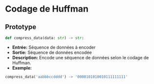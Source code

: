 # Codage de Huffman

## Prototype

```py
def compress_data(data: str) -> str:
```
- **Entrée:** Séquence de données à encoder
- **Sortie:** Séquence de données encodée
- **Description:** Encode une séquence de données selon le codage de Huffman.
- **Exemple:**
```py
compress_data('aabbbccdddd') -> '0000101010010111111111'
```